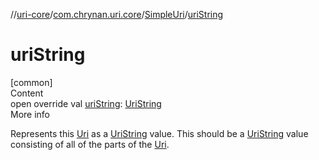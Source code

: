 //[uri-core](../../../index.md)/[com.chrynan.uri.core](../index.md)/[SimpleUri](index.md)/[uriString](uri-string.md)



# uriString  
[common]  
Content  
open override val [uriString](uri-string.md): [UriString](../index.md#%5Bcom.chrynan.uri.core%2FUriString%2F%2F%2FPointingToDeclaration%2F%5D%2FClasslikes%2F-1849276396)  
More info  


Represents this [Uri](../-uri/index.md) as a [UriString](../index.md#%5Bcom.chrynan.uri.core%2FUriString%2F%2F%2FPointingToDeclaration%2F%5D%2FClasslikes%2F-1849276396) value. This should be a [UriString](../index.md#%5Bcom.chrynan.uri.core%2FUriString%2F%2F%2FPointingToDeclaration%2F%5D%2FClasslikes%2F-1849276396) value consisting of all of the parts of the [Uri](../-uri/index.md).

  



